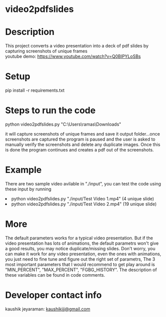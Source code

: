 # video2pdfslides
# Description
This project converts a video presentation into a deck of pdf slides by capturing screenshots of unique frames
<br> youtube demo: https://www.youtube.com/watch?v=Q0BIPYLoSBs

# Setup
pip install -r requirements.txt


# Steps to run the code
python video2pdfslides.py "C:\Users\ramas\Downloads"

it will capture screenshots of unique frames and save it output folder...once screenshots are captured the program is paused and the user is asked to manually verify the screenshots and delete any duplicate images. Once this is done the program continues and creates a pdf out of the screenshots.

# Example
There are two sample video avilable in "./input", you can test the code using these input by running
<li>python video2pdfslides.py "./input/Test Video 1.mp4" (4 unique slide)
<li>python video2pdfslides.py "./input/Test Video 2.mp4" (19 unique slide)


# More
The default parameters works for a typical video presentation. But if the video presentation has lots of animations, the default parametrs won't give a good results, you may notice duplicate/missing slides. Don't worry, you can make it work for any video presentation, even the ones with animations, you just need to fine tune and figure out the right set of parametrs, The 3 most important parameters that I would recommend to get play around is "MIN_PERCENT", "MAX_PERCENT", "FGBG_HISTORY". The description of these variables can be found in code comments.



# Developer contact info
kaushik jeyaraman: kaushikjjj@gmail.com
